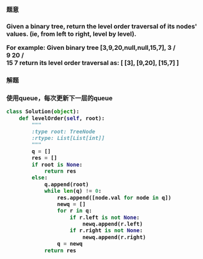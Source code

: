 
<h3>题意<h3>
<p>Given a binary tree, return the level order traversal of its nodes' values. (ie, from left to right, level by level).

For example:
Given binary tree [3,9,20,null,null,15,7],
    3
   / \
  9  20
    /  \
   15   7
return its level order traversal as:
[
  [3],
  [9,20],
  [15,7]
]<p>

<h3>解题<h3>
<p>使用queue，每次更新下一层的queue<p>

```python
class Solution(object):
    def levelOrder(self, root):
        """
        :type root: TreeNode
        :rtype: List[List[int]]
        """
        q = []
        res = []
        if root is None:
            return res
        else:
            q.append(root)
            while len(q) != 0:
                res.append([node.val for node in q])
                newq = []
                for r in q:
                    if r.left is not None:
                        newq.append(r.left)
                    if r.right is not None:
                        newq.append(r.right)
                q = newq
            return res

```

